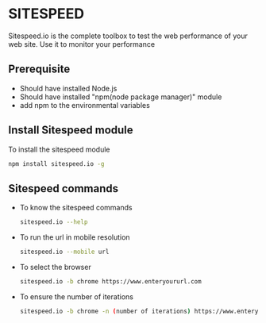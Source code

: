# SITESPEED
Sitespeed.io is the complete toolbox to test the web performance of your web site. Use it to monitor your performance

## Prerequisite
* Should have installed Node.js
* Should have installed "npm(node package manager)" module
* add npm to the environmental variables

## Install Sitespeed module
To install the sitespeed module
```sh
npm install sitespeed.io -g
```

## Sitespeed commands

* To know the sitespeed commands
    ```sh
    sitespeed.io --help
    ```

* To run the url in mobile resolution
    ```sh
    sitespeed.io --mobile url
    ```

* To select the browser
   ```sh
  sitespeed.io -b chrome https://www.enteryoururl.com
   ```

* To ensure the number of iterations
    ```sh
    sitespeed.io -b chrome -n (number of iterations) https://www.enteryoururl.com
    ```


